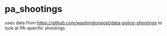 # pa_shootings
uses data from https://github.com/washingtonpost/data-police-shootings to look at PA-specific shootings
